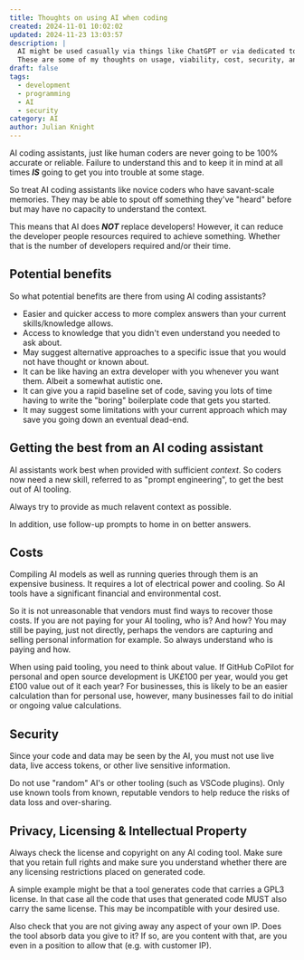 ```yaml
---
title: Thoughts on using AI when coding
created: 2024-11-01 10:02:02
updated: 2024-11-23 13:03:57
description: |
  AI might be used casually via things like ChatGPT or via dedicated tools such as GitHub CoPilot.
  These are some of my thoughts on usage, viability, cost, security, and best practices.
draft: false
tags:
  - development
  - programming
  - AI
  - security
category: AI
author: Julian Knight
---
```


AI coding assistants, just like human coders are never going to be 100% accurate or reliable. Failure to understand this and to keep it in mind at all times **_IS_** going to get you into trouble at some stage.

So treat AI coding assistants like novice coders who have savant-scale memories. They may be able to spout off something they've "heard" before but may have no capacity to understand the context.

This means that AI does **_NOT_** replace developers! However, it can reduce the developer people resources required to achieve something. Whether that is the number of developers required and/or their time.

## Potential benefits

So what potential benefits are there from using AI coding assistants?

* Easier and quicker access to more complex answers than your current skills/knowledge allows.
* Access to knowledge that you didn't even understand you needed to ask about.
* May suggest alternative approaches to a specific issue that you would not have thought or known about.
* It can be like having an extra developer with you whenever you want them. Albeit a somewhat autistic one.
* It can give you a rapid baseline set of code, saving you lots of time having to write the "boring" boilerplate code that gets you started.
* It may suggest some limitations with your current approach which may save you going down an eventual dead-end.

## Getting the best from an AI coding assistant

AI assistants work best when provided with sufficient _context_. So coders now need a new skill, referred to as "prompt engineering", to get the best out of AI tooling.

Always try to provide as much relavent context as possible.

In addition, use follow-up prompts to home in on better answers.

## Costs

Compiling AI models as well as running queries through them is an expensive business. It requires a lot of electrical power and cooling. So AI tools have a significant financial and environmental cost.

So it is not unreasonable that vendors must find ways to recover those costs. If you are not paying for your AI tooling, who is? And how? You may still be paying, just not directly, perhaps the vendors are capturing and selling personal information for example. So always understand who is paying and how.

When using paid tooling, you need to think about value. If GitHub CoPilot for personal and open source development is UK£100 per year, would you get £100 value out of it each year? For businesses, this is likely to be an easier calculation than for personal use, however, many businesses fail to do initial or ongoing value calculations.

## Security

Since your code and data may be seen by the AI, you must not use live data, live access tokens, or other live sensitive information.

Do not use "random" AI's or other tooling (such as VSCode plugins). Only use known tools from known, reputable vendors to help reduce the risks of data loss and over-sharing.

## Privacy, Licensing & Intellectual Property

Always check the license and copyright on any AI coding tool. Make sure that you retain full rights and make sure you understand whether there are any licensing restrictions placed on generated code.

A simple example might be that a tool generates code that carries a GPL3 license. In that case all the code that uses that generated code MUST also carry the same license. This may be incompatible with your desired use.

Also check that you are not giving away any aspect of your own IP. Does the tool absorb data you give to it? If so, are you content with that, are you even in a position to allow that (e.g. with customer IP).
